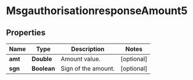

# MsgauthorisationresponseAmount5

## Properties

Name | Type | Description | Notes
------------ | ------------- | ------------- | -------------
**amt** | **Double** | Amount value. |  [optional]
**sgn** | **Boolean** | Sign of the amount. |  [optional]



